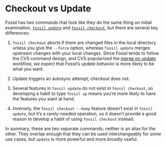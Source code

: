# Checkout vs Update

Fossil has two commands that look like they do the same thing on initial
examination, [`fossil update`][up] and [`fossil checkout`][co], but
there are several key differences:

1.  `fossil checkout` aborts if there are changed files in the local
    directory unless you give the `--force` option, whereas
    `fossil update` merges upstream changes with your local changes.
    Since Fossil tends to follow the CVS command design, and CVS
    popularized the [merge on update][cvsmu] workflow, we expect that
    Fossil’s update behavior is more likely to be what you want.

2.  Update triggers an autosync attempt; checkout does not.

3.  Several features in `fossil update` do not exist in
    `fossil checkout`, so developing a habit to type `fossil up` 
    means you’re more likely to have the features you want at hand.

4.  Inversely, the `fossil checkout --keep` feature doesn’t exist in
    `fossil update`, but it’s a rarely-needed operation, so it doesn’t
    provide a good reason to develop a habit of using `fossil checkout`
    instead.

In summary, these are two separate commands; neither is an alias for the
other. They overlap enough that they can be used interchangeably for
some use cases, but `update` is more powerful and more broadly useful.

[co]:    /help?cmd=checkout
[cvsmu]: http://web.mit.edu/gnu/doc/html/cvs_7.html#SEC37
[up]:    /help?cmd=update
